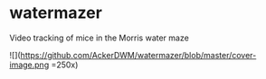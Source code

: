 # watermazer
Video tracking of mice in the Morris water maze

![](https://github.com/AckerDWM/watermazer/blob/master/cover-image.png =250x)
